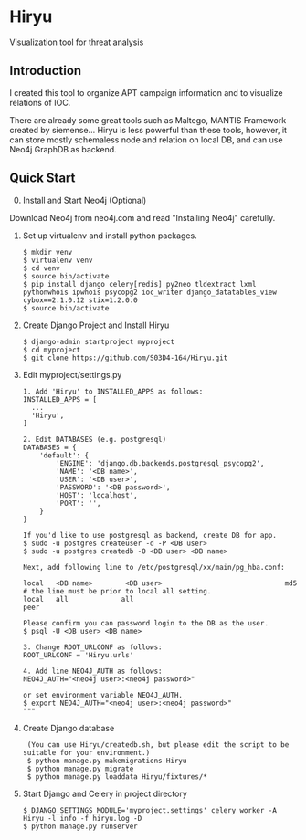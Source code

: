 # Hiryu
Visualization tool for threat analysis

## Introduction
I created this tool to organize APT campaign information and to visualize relations of IOC.

There are already some great tools such as Maltego, MANTIS Framework created by siemense...
Hiryu is less powerful than these tools, however, it can store mostly schemaless node and relation on local DB, and can use Neo4j GraphDB as backend.

## Quick Start
0.  Install and Start Neo4j (Optional)

  Download Neo4j from neo4j.com and read "Installing Neo4j" carefully.

1.  Set up virtualenv and install python packages.

        $ mkdir venv
        $ virtualenv venv
        $ cd venv
        $ source bin/activate
        $ pip install django celery[redis] py2neo tldextract lxml pythonwhois ipwhois psycopg2 ioc_writer django_datatables_view cybox==2.1.0.12 stix=1.2.0.0
        $ source bin/activate

2.  Create Django Project and Install Hiryu

        $ django-admin startproject myproject
        $ cd myproject        
        $ git clone https://github.com/S03D4-164/Hiryu.git
        
3.  Edit myproject/settings.py

        1. Add 'Hiryu' to INSTALLED_APPS as follows:        
        INSTALLED_APPS = [
          ...
          'Hiryu',
        ]
        
        2. Edit DATABASES (e.g. postgresql)
        DATABASES = {
            'default': {
                'ENGINE': 'django.db.backends.postgresql_psycopg2',     
                'NAME': '<DB name>',
                'USER': '<DB user>',
                'PASSWORD': '<DB password>',
                'HOST': 'localhost',
                'PORT': '',
            }
        }

        If you'd like to use postgresql as backend, create DB for app.
        $ sudo -u postgres createuser -d -P <DB user>
        $ sudo -u postgres createdb -O <DB user> <DB name>
        
        Next, add following line to /etc/postgresql/xx/main/pg_hba.conf:

        local   <DB name>        <DB user>                              md5
        # the line must be prior to local all setting.
        local   all             all                                     peer
        
        Please confirm you can password login to the DB as the user.
        $ psql -U <DB user> <DB name>

        3. Change ROOT_URLCONF as follows:
        ROOT_URLCONF = 'Hiryu.urls'

        4. Add line NEO4J_AUTH as follows:
        NEO4J_AUTH="<neo4j user>:<neo4j password>" 

        or set environment variable NEO4J_AUTH. 
        $ export NEO4J_AUTH="<neo4j user>:<neo4j password>" 
        """
        
4. Create Django database

        (You can use Hiryu/createdb.sh, but please edit the script to be suitable for your environment.)
        $ python manage.py makemigrations Hiryu
        $ python manage.py migrate
        $ python manage.py loaddata Hiryu/fixtures/*

5.  Start Django and Celery in project directory

        $ DJANGO_SETTINGS_MODULE='myproject.settings' celery worker -A Hiryu -l info -f hiryu.log -D
        $ python manage.py runserver
